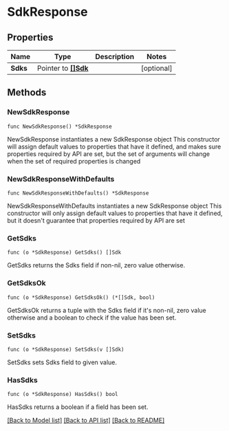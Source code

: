 # SdkResponse

## Properties

Name | Type | Description | Notes
------------ | ------------- | ------------- | -------------
**Sdks** | Pointer to [**[]Sdk**](Sdk.md) |  | [optional] 

## Methods

### NewSdkResponse

`func NewSdkResponse() *SdkResponse`

NewSdkResponse instantiates a new SdkResponse object
This constructor will assign default values to properties that have it defined,
and makes sure properties required by API are set, but the set of arguments
will change when the set of required properties is changed

### NewSdkResponseWithDefaults

`func NewSdkResponseWithDefaults() *SdkResponse`

NewSdkResponseWithDefaults instantiates a new SdkResponse object
This constructor will only assign default values to properties that have it defined,
but it doesn't guarantee that properties required by API are set

### GetSdks

`func (o *SdkResponse) GetSdks() []Sdk`

GetSdks returns the Sdks field if non-nil, zero value otherwise.

### GetSdksOk

`func (o *SdkResponse) GetSdksOk() (*[]Sdk, bool)`

GetSdksOk returns a tuple with the Sdks field if it's non-nil, zero value otherwise
and a boolean to check if the value has been set.

### SetSdks

`func (o *SdkResponse) SetSdks(v []Sdk)`

SetSdks sets Sdks field to given value.

### HasSdks

`func (o *SdkResponse) HasSdks() bool`

HasSdks returns a boolean if a field has been set.


[[Back to Model list]](../README.md#documentation-for-models) [[Back to API list]](../README.md#documentation-for-api-endpoints) [[Back to README]](../README.md)


